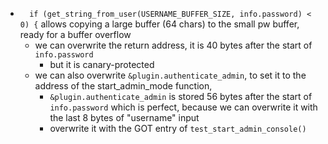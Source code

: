- `  if (get_string_from_user(USERNAME_BUFFER_SIZE, info.password) < 0) {` allows copying a large buffer (64 chars) to the small pw buffer, ready for a buffer overflow
    - we can overwrite the return address, it is 40 bytes after the start of `info.password`
        - but it is canary-protected
    - we can also overwrite `&plugin.authenticate_admin`, to set it to the address of the start_admin_mode function, 
        - `&plugin.authenticate_admin` is stored 56 bytes after the start of `info.password` which is perfect, because we can overwrite it with the last 8 bytes of "username" input
        - overwrite it with the GOT entry of `test_start_admin_console()`